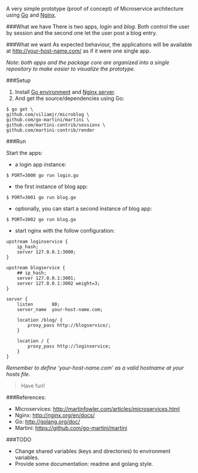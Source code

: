 A very simple prototype (proof of concept) of Microservice architecture using [Go](http://golang.org/doc/) and [Nginx](http://nginx.org/en/docs/).

###What we have
There is two apps, *login* and *blog*. Both control the user by session and the second one let the user post a blog entry.

###What we want
As expected behaviour, the applications will be available at http://your-host-name.com/ as if it were one single app.

*Note: both apps and the package core are organized into a single repository to make easier to visualize the prototype.*

###Setup

1. Install [Go environment](http://golang.org/doc/install) and [Nginx server](http://nginx.org/en/docs/install.html).
2. And get the source/dependencies using Go:
```
$ go get \
github.com/viliamjr/microblog \
github.com/go-martini/martini \
github.com/martini-contrib/sessions \
github.com/martini-contrib/render
```

###Run

Start the apps:
- a login app instance:
```
$ PORT=3000 go run login.go
```

- the first instance of blog app:
```
$ PORT=3001 go run blog.go
```

- optionally, you can start a second instance of blog app:
```
$ PORT=3002 go run blog.go
```

- start nginx with the follow configuration:
```
upstream loginservice {
    ip_hash;
    server 127.0.0.1:3000;
}

upstream blogservice {
    ## ip_hash;
    server 127.0.0.1:3001;
    server 127.0.0.1:3002 weight=3;
}

server {
    listen       80;
    server_name  your-host-name.com;

    location /blog/ {
        proxy_pass http://blogservice/;
    }

    location / {
        proxy_pass http://loginservice;
    }
}
```
*Remember to define 'your-host-name.com' as a valid hostname at your hosts file.*

> Have fun!

###References:
* Microservices: http://martinfowler.com/articles/microservices.html
* Nginx: http://nginx.org/en/docs/
* Go: http://golang.org/doc/
* Martini: https://github.com/go-martini/martini

###TODO
* Change shared variables (keys and directories) to environment variables.
* Provide some documentation: readme and golang style.
